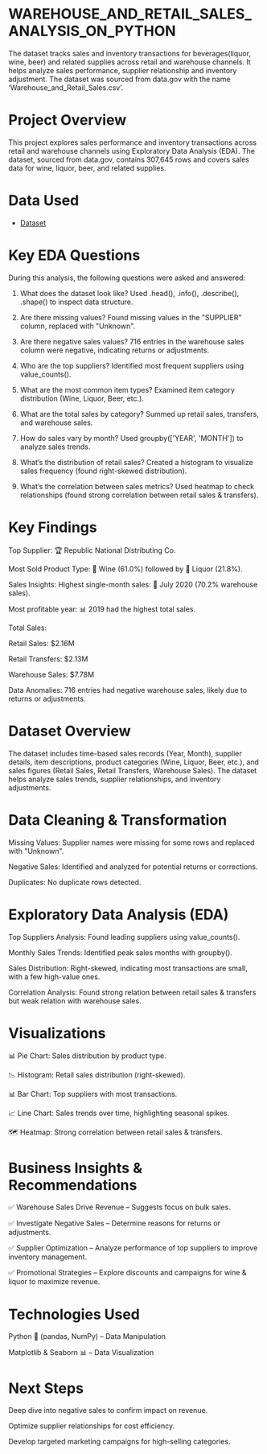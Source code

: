 # WAREHOUSE_AND_RETAIL_SALES_ANALYSIS_ON_PYTHON
The dataset tracks sales and inventory transactions for beverages(liquor, wine, beer) and related supplies across retail and warehouse channels. It helps analyze sales performance, supplier relationship and inventory adjustment. The dataset was sourced from data.gov with the name ‘Warehouse_and_Retail_Sales.csv’.  
# Project Overview
This project explores sales performance and inventory transactions across retail and warehouse channels using Exploratory Data Analysis (EDA). The dataset, sourced from data.gov, contains 307,645 rows and covers sales data for wine, liquor, beer, and related supplies.
# Data Used
- <a href="https://github.com/Ekenemike/WAREHOUSE_AND_RETAIL_SALES_ANALYSIS_ON_PYTHON/blob/main/Warehouse_and_Retail_Sales.csv.zip">Dataset</a>
# Key EDA Questions
During this analysis, the following questions were asked and answered:
1. What does the dataset look like?
Used .head(), .info(), .describe(), .shape() to inspect data structure.

2. Are there missing values?
Found missing values in the "SUPPLIER" column, replaced with "Unknown".

3. Are there negative sales values?
716 entries in the warehouse sales column were negative, indicating returns or adjustments.
   
4. Who are the top suppliers?
Identified most frequent suppliers using value_counts().

5. What are the most common item types?
Examined item category distribution (Wine, Liquor, Beer, etc.).

6. What are the total sales by category?
Summed up retail sales, transfers, and warehouse sales.

7. How do sales vary by month?
Used groupby(['YEAR', 'MONTH']) to analyze sales trends.

8. What’s the distribution of retail sales?
Created a histogram to visualize sales frequency (found right-skewed distribution).

9. What’s the correlation between sales metrics?
Used heatmap to check relationships (found strong correlation between retail sales & transfers).

# Key Findings
Top Supplier: 🏆 Republic National Distributing Co.

Most Sold Product Type: 🍷 Wine (61.0%) followed by 🥃 Liquor (21.8%).

Sales Insights:
Highest single-month sales: 📅 July 2020 (70.2% warehouse sales).

Most profitable year: 📊 2019 had the highest total sales.

Total Sales:

Retail Sales: $2.16M

Retail Transfers: $2.13M

Warehouse Sales: $7.78M

Data Anomalies: 716 entries had negative warehouse sales, likely due to returns or adjustments.
# Dataset Overview
The dataset includes time-based sales records (Year, Month), supplier details, item descriptions, product categories (Wine, Liquor, Beer, etc.), and sales figures (Retail Sales, Retail Transfers, Warehouse Sales). The dataset helps analyze sales trends, supplier relationships, and inventory adjustments.
# Data Cleaning & Transformation
Missing Values: Supplier names were missing for some rows and replaced with "Unknown".

Negative Sales: Identified and analyzed for potential returns or corrections.

Duplicates: No duplicate rows detected.
#  Exploratory Data Analysis (EDA)
Top Suppliers Analysis: Found leading suppliers using value_counts().

Monthly Sales Trends: Identified peak sales months with groupby().

Sales Distribution: Right-skewed, indicating most transactions are small, with a few high-value ones.

Correlation Analysis: Found strong relation between retail sales & transfers but weak relation with warehouse sales.
#  Visualizations
📊 Pie Chart: Sales distribution by product type.

📉 Histogram: Retail sales distribution (right-skewed).

📊 Bar Chart: Top suppliers with most transactions.

📈 Line Chart: Sales trends over time, highlighting seasonal spikes.

🗺️ Heatmap: Strong correlation between retail sales & transfers.
# Business Insights & Recommendations
✅ Warehouse Sales Drive Revenue – Suggests focus on bulk sales.

✅ Investigate Negative Sales – Determine reasons for returns or adjustments.

✅ Supplier Optimization – Analyze performance of top suppliers to improve inventory management.

✅ Promotional Strategies – Explore discounts and campaigns for wine & liquor to maximize revenue.
# Technologies Used
Python 🐍 (pandas, NumPy) – Data Manipulation

Matplotlib & Seaborn 📊 – Data Visualization
# Next Steps
Deep dive into negative sales to confirm impact on revenue.

Optimize supplier relationships for cost efficiency.

Develop targeted marketing campaigns for high-selling categories.
